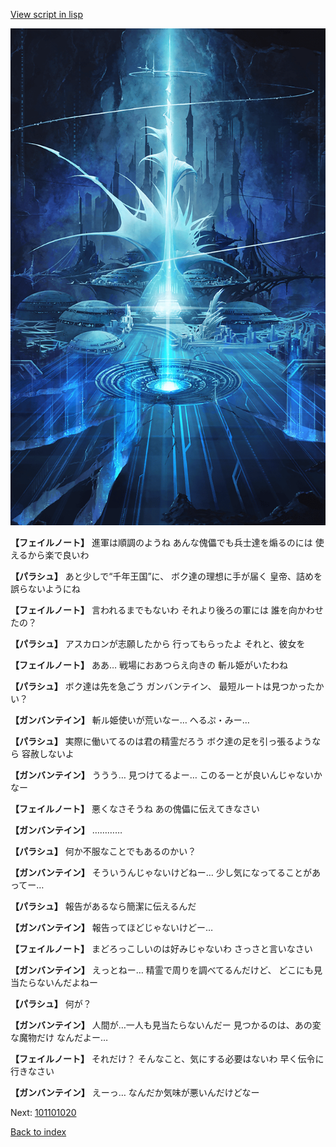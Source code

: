 [View script in lisp](../scripts/101101013.txt)

![profound.png](../images/backgrounds/profound.png)

**【フェイルノート】**
進軍は順調のようね
あんな傀儡でも兵士達を煽るのには
使えるから楽で良いわ

**【パラシュ】**
あと少しで“千年王国”に、
ボク達の理想に手が届く
皇帝、詰めを誤らないようにね

**【フェイルノート】**
言われるまでもないわ
それより後ろの軍には
誰を向かわせたの？

**【パラシュ】**
アスカロンが志願したから
行ってもらったよ
それと、彼女を

**【フェイルノート】**
ああ…
戦場におあつらえ向きの
斬ル姫がいたわね

**【パラシュ】**
ボク達は先を急ごう
ガンバンテイン、
最短ルートは見つかったかい？

**【ガンバンテイン】**
斬ル姫使いが荒いなー…
へるぷ・みー…

**【パラシュ】**
実際に働いてるのは君の精霊だろう
ボク達の足を引っ張るようなら
容赦しないよ

**【ガンバンテイン】**
ううう…
見つけてるよー…
このるーとが良いんじゃないかなー

**【フェイルノート】**
悪くなさそうね
あの傀儡に伝えてきなさい

**【ガンバンテイン】**
…………

**【パラシュ】**
何か不服なことでもあるのかい？

**【ガンバンテイン】**
そういうんじゃないけどねー…
少し気になってることがあってー…

**【パラシュ】**
報告があるなら簡潔に伝えるんだ

**【ガンバンテイン】**
報告ってほどじゃないけどー…

**【フェイルノート】**
まどろっこしいのは好みじゃないわ
さっさと言いなさい

**【ガンバンテイン】**
えっとねー…
精霊で周りを調べてるんだけど、
どこにも見当たらないんだよねー

**【パラシュ】**
何が？

**【ガンバンテイン】**
人間が…一人も見当たらないんだー
見つかるのは、あの変な魔物だけ
なんだよー…

**【フェイルノート】**
それだけ？
そんなこと、気にする必要はないわ
早く伝令に行きなさい

**【ガンバンテイン】**
えーっ…
なんだか気味が悪いんだけどなー

Next: [101101020](101101020.md)

[Back to index](index.md)
